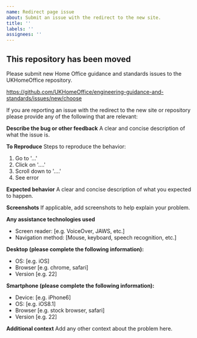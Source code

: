 ```yaml
---
name: Redirect page issue
about: Submit an issue with the redirect to the new site.
title: ''
labels: ''
assignees: ''
---
```

## This repository has been moved

Please submit new Home Office guidance and standards issues to the UKHomeOffice repository.

https://github.com/UKHomeOffice/engineering-guidance-and-standards/issues/new/choose

If you are reporting an issue with the redirect to the new site or repository please provide any of the following that are relevant:

**Describe the bug or other feedback**
A clear and concise description of what the issue is.

**To Reproduce**
Steps to reproduce the behavior:
1. Go to '...'
2. Click on '....'
3. Scroll down to '....'
4. See error

**Expected behavior**
A clear and concise description of what you expected to happen.

**Screenshots**
If applicable, add screenshots to help explain your problem.

**Any assistance technologies used**
- Screen reader: [e.g. VoiceOver, JAWS, etc.]
- Navigation method: [Mouse, keyboard, speech recognition, etc.]

**Desktop (please complete the following information):**
- OS: [e.g. iOS]
- Browser [e.g. chrome, safari]
- Version [e.g. 22]

**Smartphone (please complete the following information):**
- Device: [e.g. iPhone6]
- OS: [e.g. iOS8.1]
- Browser [e.g. stock browser, safari]
- Version [e.g. 22]

**Additional context**
Add any other context about the problem here.
